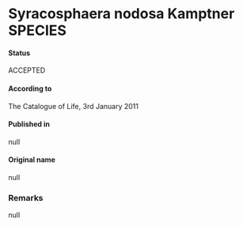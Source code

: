 Syracosphaera nodosa Kamptner SPECIES
=======

#### Status
ACCEPTED

#### According to
The Catalogue of Life, 3rd January 2011

#### Published in
null

#### Original name
null

### Remarks
null